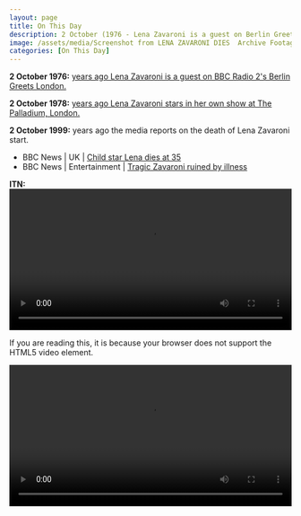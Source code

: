```yaml
---
layout: page
title: On This Day
description: 2 October (1976 - Lena Zavaroni is a guest on Berlin Greets London. 1978 - Lena Zavaroni stars in her own show at The Palladium, London. 1999 - The media reports on the death of Lena Zavaroni start.)
image: /assets/media/Screenshot from LENA ZAVARONI DIES  Archive Footage  ITN Source BSP021099011-0.png
categories: [On This Day]
---
```


**2 October 1976:**
[<span id="age1"></span> years ago Lena Zavaroni is a guest on BBC Radio 2's Berlin Greets London.](/bbc%20radio%202/1976/10/02/berlin-greets-london.html)

**2 October 1978:**
[<span id="age2"></span> years ago Lena Zavaroni stars in her own show at The Palladium, London.](/theatre/the%20lena%20zavaroni%20show/1978/10/02/the-lena-zavaroni-show.html)

**2 October 1999:**
<span id="age3"></span> years ago the media reports on the death of Lena Zavaroni start.
* BBC News &#124; UK &#124; [Child star Lena dies at 35](http://news.bbc.co.uk/1/hi/uk/463512.stm)
* BBC News &#124; Entertainment &#124; [Tragic Zavaroni ruined by illness](http://news.bbc.co.uk/1/hi/entertainment/463549.stm)

**ITN:**
<video src="/assets/media/LENA ZAVARONI DIES  Archive Footage  ITN Source BSP021099015-0.mp4" width="100%" controls controlsList="nodownload">
<p>If you are reading this, it is because your browser does not support the HTML5 video element.</p>
</video>

<video src="/assets/media/LENA ZAVARONI DIES  Archive Footage  ITN Source BSP021099026-0.mp4" width="100%" controls controlsList="nodownload">
<p>If you are reading this, it is because your browser does not support the HTML5 video element.</p>
</video>

<!-- Script for calculating number of years ago -->
<script>
var dob = '19761002';
var year = Number(dob.substr(0, 4));
var month = Number(dob.substr(4, 2)) - 1;
var day = Number(dob.substr(6, 2));
var today = new Date();
var age1 = today.getFullYear() - year;
if (today.getMonth() < month || (today.getMonth() == month && today.getDate() < day)) {
age1--;
}
document.getElementById("age1").innerHTML=age1;

var dob = '19781002';
var year = Number(dob.substr(0, 4));
var month = Number(dob.substr(4, 2)) - 1;
var day = Number(dob.substr(6, 2));
var today = new Date();
var age2 = today.getFullYear() - year;
if (today.getMonth() < month || (today.getMonth() == month && today.getDate() < day)) {
age2--;
}
document.getElementById("age2").innerHTML=age2;

var dob = '19991002';
var year = Number(dob.substr(0, 4));
var month = Number(dob.substr(4, 2)) - 1;
var day = Number(dob.substr(6, 2));
var today = new Date();
var age3 = today.getFullYear() - year;
if (today.getMonth() < month || (today.getMonth() == month && today.getDate() < day)) {
age3--;
}
document.getElementById("age3").innerHTML=age3;
</script>
